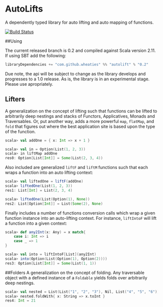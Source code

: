 AutoLifts
=========

A dependently typed library for auto lifting and auto mapping of functions.

[![Build Status](https://secure.travis-ci.org/wheaties/AutoLifts.png)](http://travis-ci.org/wheaties/AutoLifts)

##Using

The current released branch is 0.2 and compiled against Scala version 2.11. If using SBT add the following:

```scala
libraryDependencies += "com.github.wheaties" %% "autolift" % "0.2"
```

Due note, the api will be subject to change as the library develops and progresses to a 1.0 release. As is, the library is in an experimental stage. Please use apropriately.

## Lifters
A generalization on the concept of lifting such that functions can be lifted to arbitrarily deep nestings and stacks of Functors, Applicatives, Monads and Traversables. Or, put another way, adds a more powerful `map`, `flatMap`, and `fold` that figures out where the best application site is based upon the type of the function.

```scala
scala> val addOne = { x: Int => x + 1 }

scala> val in = Option(List(1, 2, 3))
scala> in liftMap addOne
res0: Option[List[Int]] = Some(List(2, 3, 4))
```

Also included are generalized `liftF` and `liftM` functions such that each wraps a function into an auto lifting context:

```scala
scala> val liftedOne = liftF(addOne)
scala> liftedOne(List(1, 2, 3))
res1: List[Int] = List(2, 3, 4)

scala> liftedOne(List(Option(1), None))
res2: List[Option[Int]] = List(Some(2), None)
```

Finally includes a number of functions conversion calls which wrap a given function instance into an auto-lifting context. For instance, `liftIntoF` will lift a function into a given context:

```scala
scala> def any2Int(x: Any) = x match{
	case i: Int => i
	case _ => 1
}

scala> val into = liftIntoF[List](any2Int)
scala> into(Option(List(Option(1), Option(2))))
res3: Option[List[Int]] = Some(List(1, 1))
```

##Folders
A generalization on the concept of folding. Any traversable object with a defined instance of a `Foldable` yields folds over arbitrarily deep nestings.

```scala
scala> val nested = List(List("1", "2", "3"), Nil, List("4", "5", "6"))
scala> nested.foldWith{ x: String => x.toInt }
res4: Int = 21
```